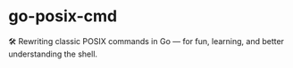 # go-posix-cmd
🛠️ Rewriting classic POSIX commands in Go — for fun, learning, and better understanding the shell.
